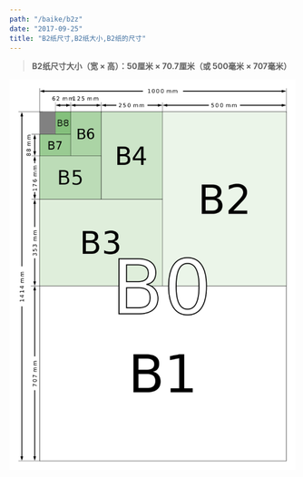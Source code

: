 ```yaml
---
path: "/baike/b2z"
date: "2017-09-25"
title: "B2纸尺寸,B2纸大小,B2纸的尺寸"
---
```


> **B2纸尺寸大小（宽 × 高）：50厘米 × 70.7厘米（或 500毫米 × 707毫米）**   
   
![纸的尺寸](/img/b_size_illustration2.png)


